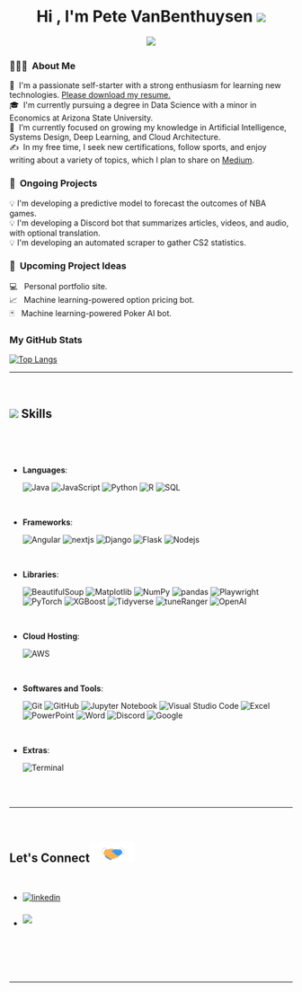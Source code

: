 <h1 align="center"><b>Hi , I'm Pete VanBenthuysen </b><img src="https://media.giphy.com/media/hvRJCLFzcasrR4ia7z/giphy.gif" width="35"></h1>
<p align="center">
  <a href="https://github.com/DenverCoder1/readme-typing-svg"><img src="https://readme-typing-svg.herokuapp.com?font=Time+New+Roman&color=cyan&size=25&center=true&vCenter=true&width=600&height=100&lines=Cloud+Computing+Learner;++;Competitive+Programmer;Statistics+Buff;Active+Learner/Researcher;Automation+Advocate;Problem+Solver"></a>

### 👨🏻‍💻 &nbsp;About Me
🔋 &nbsp;I'm a passionate self-starter with a strong enthusiasm for learning new technologies. [Please download my resume.](https://github.com/PeteVanBenthuysen/PeteVanBenthuysen/blob/main/Data_Science_Resume.pdf)
\
🎓 &nbsp;I'm currently pursuing a degree in Data Science with a minor in Economics at Arizona State University.\
🌱 &nbsp;I’m currently focused on growing my knowledge in Artificial Intelligence, Systems Design, Deep Learning, and Cloud Architecture.\
✍️ &nbsp;In my free time, I seek new certifications, follow sports, and enjoy writing about a variety of topics, which I plan to share on [Medium](https://medium.com/@pete.vanbenthuysen).

### 📂 &nbsp;Ongoing Projects
💡&nbsp;I'm developing a predictive model to forecast the outcomes of NBA games.\
💡&nbsp;I'm developing a Discord bot that summarizes articles, videos, and audio, with optional translation.\
💡&nbsp;I'm developing an automated scraper to gather CS2 statistics.

### 💭 &nbsp;Upcoming Project Ideas
💻 &nbsp; Personal portfolio site.\
📈 &nbsp; Machine learning-powered option pricing bot.\
🃏 &nbsp; Machine learning-powered Poker AI bot.

<h3>My GitHub Stats</h3>

<!--START_SECTION:activity--> 

[![Top Langs](https://github-readme-stats-jade-tau.vercel.app/api/top-langs/?username=PeteVanBenthuysen&layout=donut)](https://github.com/anuraghazra/github-readme-stats)


-----

<br>

## <img src="https://media2.giphy.com/media/QssGEmpkyEOhBCb7e1/giphy.gif?cid=ecf05e47a0n3gi1bfqntqmob8g9aid1oyj2wr3ds3mg700bl&rid=giphy.gif" width ="25"><b> Skills</b>
<br>

<p align="center">
<br>

<p align="center">

- **Languages**:

  ![Java](https://img.shields.io/badge/java-teal?style=for-the-badge&logo=matplotlib&labelColor=00C5B8&color=00C5B8)
  ![JavaScript](https://img.shields.io/badge/JavaScript%20-%23F7DF1E.svg?style=for-the-badge&logo=javascript&logoColor=black)
  ![Python](https://img.shields.io/badge/Python%20-%2314354C.svg?style=for-the-badge&logo=python&logoColor=white)
  ![R](https://img.shields.io/badge/R-blue?style=for-the-badge&logo=r&logoSize=%255000&labelColor=75AADB&color=75AADB)
  ![SQL](https://img.shields.io/badge/SQL-blue?style=for-the-badge&logo=postgresql&logoSize=%255000&labelColor=beige&color=beige)

  

<br>   
    
- **Frameworks**:

  ![Angular](https://img.shields.io/badge/angular-pink?style=for-the-badge&labelColor=DD0031&color=DD0031)
  ![nextjs](https://img.shields.io/badge/next.js-blue?style=for-the-badge&logo=next.js&logoSize=%255000&labelColor=black&color=black)
  ![Django](https://img.shields.io/badge/Django-blue?style=for-the-badge&logo=django&logoSize=%255000&labelColor=092E20&color=092E20)
  ![Flask](https://img.shields.io/badge/Flask-blue?style=for-the-badge&logo=flask&logoSize=%255000&labelColor=738276&color=738276)
  ![Nodejs](https://img.shields.io/badge/Node.js-blue?style=for-the-badge&logo=nodedotjs&logoSize=%255000&labelColor=white&color=white)


<br>   
    
- **Libraries**:

  ![BeautifulSoup](https://img.shields.io/badge/beautifulsoup-red?style=for-the-badge&logo=matplotlib&labelColor=white&color=white)
  ![Matplotlib](https://img.shields.io/badge/matplotlib-red?style=for-the-badge&logo=matplotlib&labelColor=8B2F2F&color=8B2F2F)
  ![NumPy](https://img.shields.io/badge/numpy-green?style=for-the-badge&logo=numpy&labelColor=00FFFF&color=00FFFF)
  ![pandas](https://img.shields.io/badge/pandas-blue?style=for-the-badge&logo=pandas&logoSize=%255000&labelColor=4E5180&color=4E5180)
  ![Playwright](https://img.shields.io/badge/playwright-green?style=for-the-badge&labelColor=50C878&color=50C878)
  ![PyTorch](https://img.shields.io/badge/pytorch-red?style=for-the-badge&logo=pytorch&logoColor=white&labelColor=EE4C2C&color=EE4C2C)
  ![XGBoost](https://img.shields.io/badge/xgboost-blue?style=for-the-badge&labelColor=0072C6&color=0072C6)
  ![Tidyverse](https://img.shields.io/badge/tidyverse-purple?style=for-the-badge&labelColor=501b8f&color=501b8f)
  ![tuneRanger](https://img.shields.io/badge/tuneranger-blue?style=for-the-badge&labelColor=87CEEB&color=87CEEB)
  ![OpenAI](https://img.shields.io/badge/openai-teal?style=for-the-badge&logo=openai&labelColor=808080&color=808080)




<br>

- **Cloud Hosting**:

    ![AWS](https://img.shields.io/badge/AWS-blue?style=for-the-badge&logo=amazonwebservices&logoSize=%255000&labelColor=FF9900&color=FF9900)
    
<br>

- **Softwares and Tools**:

  ![Git](https://img.shields.io/badge/git-%23F05033.svg?style=for-the-badge&logo=git&logoColor=white)
  ![GitHub](https://img.shields.io/badge/github-%23121011.svg?style=for-the-badge&logo=github&logoColor=white)
  ![Jupyter Notebook](https://img.shields.io/badge/Jupyter_Notebook-orange?style=for-the-badge&labelColor=F37626&color=F37626)
  ![Visual Studio Code](https://img.shields.io/badge/Visual%20Studio%20Code-0078d7.svg?style=for-the-badge&logo=visual-studio-code&logoColor=white)
  ![Excel](https://img.shields.io/badge/microsoft_excel-green?style=for-the-badge&logo=excel&labelColor=217346&color=217346)
  ![PowerPoint](https://img.shields.io/badge/microsoft_powerpoint-orange?style=for-the-badge&logo=excel&labelColor=D24726&color=D24726)
  ![Word](https://img.shields.io/badge/microsoft_word-blue?style=for-the-badge&logo=excel&labelColor=2B579A&color=2B579A)
  ![Discord](https://img.shields.io/badge/Discord-purple?style=for-the-badge&logo=discord&logoColor=white&labelColor=5865F2&color=5865F2)
  ![Google](https://img.shields.io/badge/google-%234285F4.svg?style=for-the-badge&logo=google&logoColor=white)

<br>

- **Extras**:

    ![Terminal](https://img.shields.io/badge/Terminal-%23054020?style=for-the-badge&logo=gnu-bash&logoColor=white)


</p>

<br>
<br>

-----

<br>


## <b> Let's Connect</b><img src="https://github.com/0xAbdulKhalid/0xAbdulKhalid/raw/main/assets/mdImages/handshake.gif" width ="80">
<br>
<div align='left'>

<ul>

<li>
<a href="https://www.linkedin.com/in/pete-vanbenthuysen" target="_blank">
<img src="https://img.shields.io/badge/pete_vanbenthuysen-blue?style=for-the-badge&logo=linkedin&labelColor=0A66C2&color=0A66C2" alt=linkedin style="margin-bottom: 5px;"/>
</a>
</li>

<br>

<li>
<a href="mailto:pete.vanbenthuysen@gmail.com" target="_blank">
<img src="https://img.shields.io/badge/pete_vanbenthuysen-blue?style=for-the-badge&logo=gmail&labelColor=white&color=white" t=mail style="margin-bottom: 5px;" />
</a>
</li>
	
</ul>
</div>

<br>
<br>
<br>
<br>

-----

</div>
<br>
<br>
<br>
<br>
